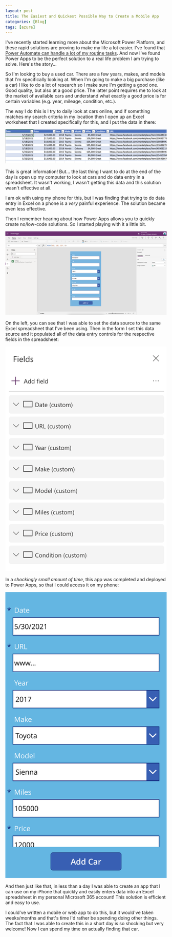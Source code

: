 ```yaml
---
layout: post
title: The Easiest and Quickest Possible Way to Create a Mobile App
categories: [Blog]
tags: [azure]
---
```


I've recently started learning more about the Microsoft Power Platform, and these rapid solutions are proving to make my life a lot easier. I've found that [Power Automate can handle a lot of my routine tasks](https://trstringer.com/power-automate/). And now I've found Power Apps to be the perfect solution to a real life problem I am trying to solve. Here's the story...

So I'm looking to buy a used car. There are a few years, makes, and models that I'm specifically looking at. When I'm going to make a big purchase (like a car) I like to do a lot of research so I make sure I'm getting a good one. Good quality, but also at a good price. The latter point requires me to look at the market of available cars and understand what exactly a good price is for certain variables (e.g. year, mileage, condition, etc.).

The way I do this is I try to daily look at cars online, and if something matches my search criteria in my location then I open up an Excel worksheet that I created specifically for this, and I put the data in there:

![Spreadsheet for cars](../images/power-apps-car-app1.png)

This is great information! But... the last thing I want to do at the end of the day is open up my computer to look at cars and do data entry in a spreadsheet. It wasn't working, I wasn't getting this data and this solution wasn't effective at all.

I am ok with using my phone for this, but I was finding that trying to do data entry in Excel on a phone is a *very* painful experience. The solution became even less effective.

Then I remember hearing about how Power Apps allows you to quickly create no/low-code solutions. So I started playing with it a little bit.

![Spreadsheet for cars](../images/power-apps-car-app2.png)

On the left, you can see that I was able to set the data source to the same Excel spreadsheet that I've been using. Then in the form I set this data source and it populated all of the data entry controls for the respective fields in the spreadsheet:

![Spreadsheet for cars](../images/power-apps-car-app3.png)

In a *shockingly small amount of time*, this app was completed and deployed to Power Apps, so that I could access it on my phone:

![Spreadsheet for cars](../images/power-apps-car-app4.png)

And then just like that, in less than a day I was able to create an app that I can use on my iPhone that quickly and easily enters data into an Excel spreadsheet in my personal Microsoft 365 account! This solution is efficient and easy to use.

I could've written a mobile or web app to do this, but it would've taken weeks/months and that's time I'd rather be spending doing other things. The fact that I was able to create this in a short day is so shocking but very welcome! Now I can spend my time on actually finding that car.
